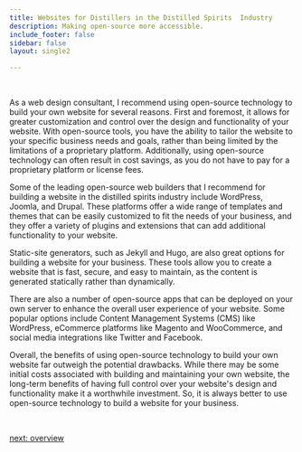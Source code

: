```yaml
---
title: Websites for Distillers in the Distilled Spirits  Industry
description: Making open-source more accessible.
include_footer: false
sidebar: false
layout: single2

---
```


<br>
<p>
As a web design consultant, I recommend using open-source technology to build your own website for several reasons. First and foremost, it allows for greater customization and control over the design and functionality of your website. With open-source tools, you have the ability to tailor the website to your specific business needs and goals, rather than being limited by the limitations of a proprietary platform. Additionally, using open-source technology can often result in cost savings, as you do not have to pay for a proprietary platform or license fees.

Some of the leading open-source web builders that I recommend for building a website in the distilled spirits industry include WordPress, Joomla, and Drupal. These platforms offer a wide range of templates and themes that can be easily customized to fit the needs of your business, and they offer a variety of plugins and extensions that can add additional functionality to your website.

Static-site generators, such as Jekyll and Hugo, are also great options for building a website for your business. These tools allow you to create a website that is fast, secure, and easy to maintain, as the content is generated statically rather than dynamically.

There are also a number of open-source apps that can be deployed on your own server to enhance the overall user experience of your website. Some popular options include Content Management Systems (CMS) like WordPress, eCommerce platforms like Magento and WooCommerce, and social media integrations like Twitter and Facebook.

Overall, the benefits of using open-source technology to build your own website far outweigh the potential drawbacks. While there may be some initial costs associated with building and maintaining your own website, the long-term benefits of having full control over your website's design and functionality make it a worthwhile investment. So, it is always better to use open-source technology to build a website for your business.

<br>

<a href="https://workdojos.com/distiller/overview">next: overview</a>
<br>
<br>
</p>
